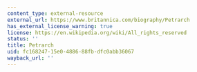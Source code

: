 ```yaml
---
content_type: external-resource
external_url: https://www.britannica.com/biography/Petrarch
has_external_license_warning: true
license: https://en.wikipedia.org/wiki/All_rights_reserved
status: ''
title: Petrarch
uid: fc168247-15e0-4886-88fb-dfc0abb36067
wayback_url: ''
---
```

